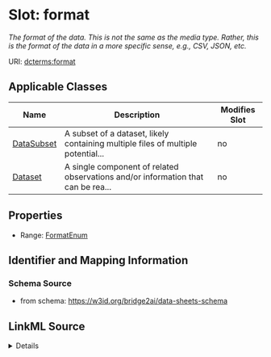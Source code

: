 

# Slot: format


_The format of the data. This is not the same as the media type. Rather, this is the format of the data in a more specific sense, e.g., CSV, JSON, etc._



URI: [dcterms:format](dcterms:format)



<!-- no inheritance hierarchy -->





## Applicable Classes

| Name | Description | Modifies Slot |
| --- | --- | --- |
| [DataSubset](DataSubset.md) | A subset of a dataset, likely containing multiple files of multiple potential... |  no  |
| [Dataset](Dataset.md) | A single component of related observations and/or information that can be rea... |  no  |







## Properties

* Range: [FormatEnum](FormatEnum.md)





## Identifier and Mapping Information







### Schema Source


* from schema: https://w3id.org/bridge2ai/data-sheets-schema




## LinkML Source

<details>
```yaml
name: format
description: The format of the data. This is not the same as the media type. Rather,
  this is the format of the data in a more specific sense, e.g., CSV, JSON, etc.
from_schema: https://w3id.org/bridge2ai/data-sheets-schema
rank: 1000
slot_uri: dcterms:format
alias: format
domain_of:
- Dataset
range: FormatEnum

```
</details>